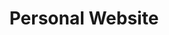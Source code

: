---
title: "Personal Website"
link: "https://github.com/grumpycatyo-collab/max-plamadeala"
description: "My personal website built with Astro and TypeScript"
slug: "personal-website"
--- 